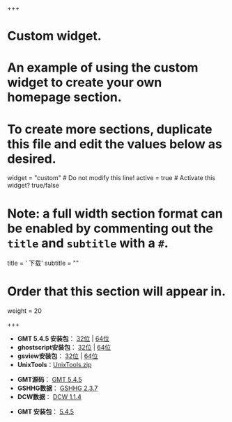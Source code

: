 +++
# Custom widget.
# An example of using the custom widget to create your own homepage section.
# To create more sections, duplicate this file and edit the values below as desired.
widget = "custom"  # Do not modify this line!
active = true  # Activate this widget? true/false

# Note: a full width section format can be enabled by commenting out the `title` and `subtitle` with a `#`.
title = '<i class="fas fa-download"></i> 下载'
subtitle = ""

# Order that this section will appear in.
weight = 20

+++

<i class="fab fa-windows fa-2x"></i>

- **GMT 5.4.5 安装包**：
    [32位](http://mirrors.ustc.edu.cn/gmt/bin/gmt-5.4.5-win32.exe) |
    [64位](http://mirrors.ustc.edu.cn/gmt/bin/gmt-5.4.5-win64.exe)
- **ghostscript安装包**：
    [32位](https://github.com/ArtifexSoftware/ghostpdl-downloads/releases/download/gs922/gs922w32.exe) |
    [64位](https://github.com/ArtifexSoftware/ghostpdl-downloads/releases/download/gs922/gs922w64.exe)
- **gsview安装包**：
    [32位](http://www.ghostgum.com.au/download/gsv50w32.exe) |
    [64位](http://www.ghostgum.com.au/download/gsv50w64.exe)
- **UnixTools**：[UnixTools.zip](/data/UnixTools.zip)

<i class="fab fa-linux fa-2x"></i>

- **GMT源码**： [GMT 5.4.5](http://mirrors.ustc.edu.cn/gmt/gmt-5.4.5-src.tar.gz)
- **GSHHG数据**： [GSHHG 2.3.7](http://mirrors.ustc.edu.cn/gmt/gshhg-gmt-2.3.7.tar.gz)
- **DCW数据**： [DCW 1.1.4](http://mirrors.ustc.edu.cn/gmt/dcw-gmt-1.1.4.tar.gz)

<i class="fab fa-apple fa-2x"></i>

- **GMT 安装包**： [5.4.5](http://mirrors.ustc.edu.cn/gmt/bin/gmt-5.4.5-darwin-x86_64.dmg)
